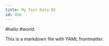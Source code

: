 ```yaml
---
title: My Test Data 02
id: 456
---
```

#hello #world

This is a markdown file with YAML frontmatter.
